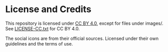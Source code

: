# License and Credits

This repository is licensed under [CC BY 4.0](https://creativecommons.org/licenses/by/4.0/), except for files under images/.
See [LICENSE-CC.txt](./LICENSE-CC.txt) for CC BY 4.0.

The social icons are from their official sources. Licensed under their own guidelines and the terms of use.

